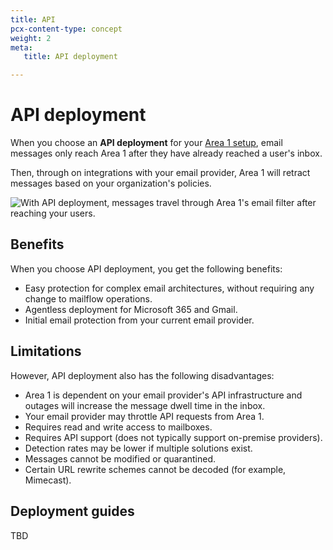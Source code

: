 ```yaml
---
title: API
pcx-content-type: concept
weight: 2
meta:
   title: API deployment

---
```


# API deployment

When you choose an **API deployment** for your [Area 1 setup](/email-security/deployment/), email messages only reach Area 1 after they have already reached a user's inbox.

Then, through on integrations with your email provider, Area 1 will retract messages based on your organization's policies.

![With API deployment, messages travel through Area 1's email filter after reaching your users.](/email-security/static/api-deployment-diagram.png)

## Benefits

When you choose API deployment, you get the following benefits:

- Easy protection for complex email architectures, without requiring any change to mailflow operations.
- Agentless deployment for Microsoft 365 and Gmail.
- Initial email protection from your current email provider.

## Limitations

However, API deployment also has the following disadvantages:

- Area 1 is dependent on your email provider's API infrastructure and outages will increase the message dwell time in the inbox.
- Your email provider may throttle API requests from Area 1.
- Requires read and write access to mailboxes.
- Requires API support (does not typically support on-premise providers).
- Detection rates may be lower if multiple solutions exist.
- Messages cannot be modified or quarantined.
- Certain URL rewrite schemes cannot be decoded (for example, Mimecast).


## Deployment guides

TBD